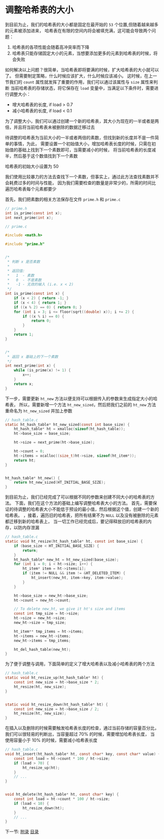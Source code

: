 # 调整哈希表的大小

到目前为止，我们的哈希表的大小都是固定在最开始的 `53` 个位置,但随着越来越多的元素被添加进来，
哈希表在有限的空间内将会被填充满，这可能会导致两个问题：

1. 哈希表的各项性能会随着高冲突率而下降
2. 哈希表只能存储固定大小的元素，当想要添加更多的元素到哈希表的时候，将会失败

如何解决以上问题？很简单，当哈希表即将要满的时候，扩大哈希表的大小就可以了。
但需要制定策略，什么时候应该扩大，什么时候应该减小。
这时候，在上一节我们的 `count` 属性就发挥了重要的作用，我们可以通过该属性与 `size` 属性来判断
当前哈希表的存储状态，将它保存在 `load` 变量中，当满足以下条件时，需要进行调整大小：

- 增大哈希表的长度, if load > 0.7
- 减小哈希表的长度, if load < 0.1

为了调整大小，我们可以通过创建一个新的哈希表，其大小为现在的一半或者是两倍，并且将当前哈希表未被删除的数据迁移过去

待调整的哈希表为当前大小的一半或者两倍的素数，但找到新的长度并不是一件简单的事情，为此，
需要设置一个初始值大小，增加哈希表长度的时候，只需在初始值的基础上找到下一个素数即可，当需要减小的时候，
将当前哈希表的长度减半，然后基于这个数值找到下一个素数

哈希表的初始大小设置为 50

我们使用比较暴力的方法去查找下一个素数，但事实上，通过此方法查找素数并不会耗费过多的时间与性能，
因为我们需要检查的数量是非常少的，所需的时间比遍历哈希表每个元素都要少


首先，我们把素数的相关方法保存在文件 `prime.h` 和 `prime.c`

```c
// prime.h
int is_prime(const int x);
int next_prime(int x);
```

```c
// prime.c

#include <math.h>

#include "prime.h"


/*
 * 判断 x 是否素数
 *
 * 返回值:
 *   1  - 素数
 *   0  - 不是素数
 *   -1 - 无效的输入 (i.e. x < 2)
 */
int is_prime(const int x) {
    if (x < 2) { return -1; }
    if (x < 4) { return 1; }
    if ((x % 2) == 0) { return 0; }
    for (int i = 3; i <= floor(sqrt((double) x)); i += 2) {
        if ((x % i) == 0) {
            return 0;
        }
    }
    return 1;
}


/*
 * 返回 x 基础上的下一个素数
 */
int next_prime(int x) {
    while (is_prime(x) != 1) {
        x++;
    }
    return x;
}
```

下一步，需要更新 `ht_new` 方法以便支持可以根据传入的参数来生成指定大小的哈希表，
所以，需要新增一个方法 `ht_new_sized`，然后把我们之前的 `ht_new` 方法重命名为 `ht_new_sized` 并加上参数

```c
// hash_table.c
static ht_hash_table* ht_new_sized(const int base_size) {
    ht_hash_table* ht = xmalloc(sizeof(ht_hash_table));
    ht->base_size = base_size;

    ht->size = next_prime(ht->base_size);

    ht->count = 0;
    ht->items = xcalloc((size_t)ht->size, sizeof(ht_item*));
    return ht;
}


ht_hash_table* ht_new() {
    return ht_new_sized(HT_INITIAL_BASE_SIZE);
}
```

到目前为止，我们已经完成了可以根据不同的参数来创建不同大小的哈希表的方法。
下面，我们在这个方法的基础上编写调整哈希表大小的方法。
首先，需要保证的待调整的哈希表大小不能低于预设的最小值，然后根据这个值，创建一个新的哈希表。
，接着，遍历旧的哈希表，把所有结果不为 `NULL` 以及没有被删除的元素都迁移到新的哈希表上，
当一切工作已经完成后，要记得释放旧的哈希表的内存，以防内存泄漏

```c
// hash_table.c
static void ht_resize(ht_hash_table* ht, const int base_size) {
    if (base_size < HT_INITIAL_BASE_SIZE) {
        return;
    }
    ht_hash_table* new_ht = ht_new_sized(base_size);
    for (int i = 0; i < ht->size; i++) {
        ht_item* item = ht->items[i];
        if (item != NULL && item != &HT_DELETED_ITEM) {
            ht_insert(new_ht, item->key, item->value);
        }
    }

    ht->base_size = new_ht->base_size;
    ht->count = new_ht->count;

    // To delete new_ht, we give it ht's size and items 
    const int tmp_size = ht->size;
    ht->size = new_ht->size;
    new_ht->size = tmp_size;

    ht_item** tmp_items = ht->items;
    ht->items = new_ht->items;
    new_ht->items = tmp_items;

    ht_del_hash_table(new_ht);
}
```

为了便于调整与调用，下面简单的定义了增大哈希表以及减小哈希表的两个方法

```c
// hash_table.c
static void ht_resize_up(ht_hash_table* ht) {
    const int new_size = ht->base_size * 2;
    ht_resize(ht, new_size);
}


static void ht_resize_down(ht_hash_table* ht) {
    const int new_size = ht->base_size / 2;
    ht_resize(ht, new_size);
}
```

在插入以及删除的时候需要触发哈希表长度的检查，通过当前存储的容量百分比，我们可以很轻易的判断出，当容量超过 70% 的时候，需要增加哈希表长度，
当使用容量小于 10% 的时候，需要减小哈希表长度

```c
// hash_table.c
void ht_insert(ht_hash_table* ht, const char* key, const char* value) {
    const int load = ht->count * 100 / ht->size;
    if (load > 70) {
        ht_resize_up(ht);
    }
    // ...
}


void ht_delete(ht_hash_table* ht, const char* key) {
    const int load = ht->count * 100 / ht->size;
    if (load < 10) {
        ht_resize_down(ht);
    }
    // ...
}
```

下一节: [附录](../07-appendix)
[目录](/.translations/cn/README.md#contents)
